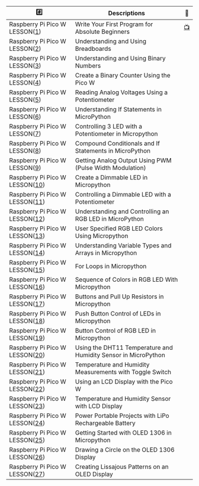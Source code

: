 
| :hash: |  Descriptions | :link: |
|-|-|-|
| Raspberry Pi Pico W LESSON([1](1)) | Write Your First Program for Absolute Beginners| [:tv:](https://youtu.be/SL4_oU9t8Ss)|
| Raspberry Pi Pico W LESSON([2](1)) | Understanding and Using Breadboards| |
| Raspberry Pi Pico W LESSON([3](1)) | Understanding and Using Binary Numbers| |
| Raspberry Pi Pico W LESSON([4](1)) | Create a Binary Counter Using the Pico W| |
| Raspberry Pi Pico W LESSON([5](1)) | Reading Analog Voltages Using a Potentiometer| |
| Raspberry Pi Pico W LESSON([6](1)) | Understanding If Statements in MicroPython| |
| Raspberry Pi Pico W LESSON([7](1)) | Controlling 3 LED with a Potentiometer in Micropython| |
| Raspberry Pi Pico W LESSON([8](1)) | Compound Conditionals and If Statements in MicroPython| |
| Raspberry Pi Pico W LESSON([9](1)) | Getting Analog Output Using PWM (Pulse Width Modulation)| |
| Raspberry Pi Pico W LESSON([10](1)) | Create a Dimmable LED in Micropython| |
| Raspberry Pi Pico W LESSON([11](1)) | Controlling a Dimmable LED with a Potentiometer| |
| Raspberry Pi Pico W LESSON([12](1)) | Understanding and Controlling an RGB LED in MicroPython| |
| Raspberry Pi Pico W LESSON([13](1)) | User Specified RGB LED Colors Using Micropython| |
| Raspberry Pi Pico W LESSON([14](1)) | Understanding Variable Types and Arrays in Micropython| |
| Raspberry Pi Pico W LESSON([15](1)) | For Loops in Micropython| |
| Raspberry Pi Pico W LESSON([16](1)) | Sequence of Colors in RGB LED With Micropython| |
| Raspberry Pi Pico W LESSON([17](1)) | Buttons and Pull Up Resistors in Micropython| |
| Raspberry Pi Pico W LESSON([18](1)) | Push Button Control of LEDs in Micropython| |
| Raspberry Pi Pico W LESSON([19](1)) | Button Control of RGB LED in Micropython| |
| Raspberry Pi Pico W LESSON([20](1)) | Using the DHT11 Temperature and Humidity Sensor in MicroPython| |
| Raspberry Pi Pico W LESSON([21](1)) | Temperature and Humidity Measurements with Toggle Switch| |
| Raspberry Pi Pico W LESSON([22](1)) | Using an LCD Display with the Pico W| |
| Raspberry Pi Pico W LESSON([23](1)) | Temperature and Humidity Sensor with LCD Display| |
| Raspberry Pi Pico W LESSON([24](1)) | Power Portable Projects with LiPo Rechargeable Battery| |
| Raspberry Pi Pico W LESSON([25](1)) | Getting Started with OLED 1306 in Micropython| |
| Raspberry Pi Pico W LESSON([26](1)) | Drawing a Circle on the OLED 1306 Display| |
| Raspberry Pi Pico W LESSON([27](1)) | Creating Lissajous Patterns on an OLED Display| |
